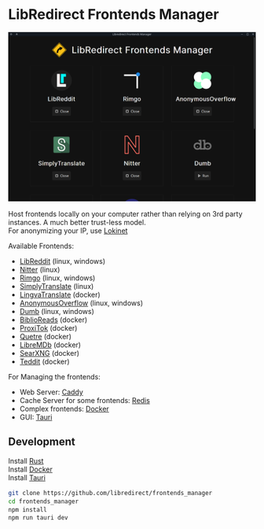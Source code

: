 # LibRedirect Frontends Manager

<img src="src/assets/imgs/screenshot_1.png" width=700>

Host frontends locally on your computer rather than relying on 3rd party instances. A much better trust-less model.\
For anonymizing your IP, use [Lokinet](https://lokinet.org/)

Available Frontends:
- [LibReddit](https://github.com/spikecodes/libreddit) (linux, windows)
- [Nitter](https://github.com/zedeus/nitter) (linux)
- [Rimgo](https://codeberg.org/video-prize-ranch/rimgo) (linux, windows)
- [SimplyTranslate](https://git.sr.ht/~metalune/simplytranslate_web) (linux)
- [LingvaTranslate](https://github.com/TheDavidDelta/lingva-translate) (docker)
- [AnonymousOverflow](https://github.com/httpjamesm/AnonymousOverflow) (linux, windows)
- [Dumb](https://github.com/rramiachraf/dumb) (linux, windows)
- [BiblioReads](https://github.com/nesaku/BiblioReads) (docker)
- [ProxiTok](https://github.com/pablouser1/ProxiTok) (docker)
- [Quetre](https://github.com/zyachel/quetre) (docker)
- [LibreMDb](https://github.com/zyachel/libremdb) (docker)
- [SearXNG](https://github.com/searxng/searxng) (docker)
- [Teddit](https://github.com/teddit-net/teddit) (docker)

For Managing the frontends:
- Web Server: [Caddy](https://caddyserver.com/)
- Cache Server for some frontends: [Redis](https://redis.io/)
- Complex frontends: [Docker](https://www.docker.com/)
- GUI: [Tauri](https://tauri.app/)

## Development
Install [Rust](https://www.rust-lang.org/)\
Install [Docker](https://www.docker.com/)\
Install [Tauri](https://tauri.app/)
```bash
git clone https://github.com/libredirect/frontends_manager
cd frontends_manager
npm install
npm run tauri dev
```
